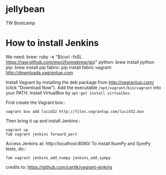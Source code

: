jellybean
=========

TW Bootcamp 

How to install Jenkins
======================

We need:
    brew: ruby -e "$(curl -fsSL https://raw.github.com/mxcl/homebrew/go)"
    python: brew install python
    pip: brew install pip
    fabric: pip install fabric
    vagrant: http://downloads.vagrantup.com


Install Vagrant by installing the deb package from http://vagrantup.com/ (click
"Download Now"). Add the executable ``/opt/vagrant/bin/vagrant`` into your
PATH. Install VirtualBox by ``apt-get install virtualbox``.

First create the Vagrant box::

    vagrant box add lucid32 http://files.vagrantup.com/lucid32.box

Then bring it up and install Jenkins::

    vagrant up
    fab vagrant jenkins forward_port

Access Jenkins at: http://localhost:8080/
To install NumPy and SymPy tests, do::

    fab vagrant jenkins_add_numpy jenkins_add_sympy

credits to: https://github.com/certik/vagrant-jenkins